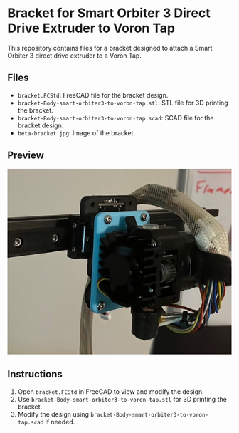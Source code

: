 # Bracket for Smart Orbiter 3 Direct Drive Extruder to Voron Tap

This repository contains files for a bracket designed to attach a Smart Orbiter 3 direct drive extruder to a Voron Tap.

## Files

- `bracket.FCStd`: FreeCAD file for the bracket design.
- `bracket-Body-smart-orbiter3-to-voron-tap.stl`: STL file for 3D printing the bracket.
- `bracket-Body-smart-orbiter3-to-voron-tap.scad`: SCAD file for the bracket design.
- `beta-bracket.jpg`: Image of the bracket.

## Preview

![Bracket Preview](beta-bracket.jpg)

## Instructions

1. Open `bracket.FCStd` in FreeCAD to view and modify the design.
2. Use `bracket-Body-smart-orbiter3-to-voron-tap.stl` for 3D printing the bracket.
3. Modify the design using `bracket-Body-smart-orbiter3-to-voron-tap.scad` if needed.

